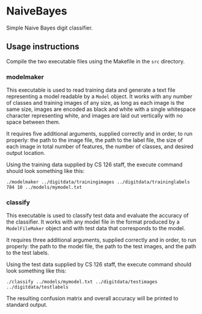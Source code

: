 # NaiveBayes
Simple Naive Bayes digit classifier.


## Usage instructions
Compile the two executable files using the Makefile in the `src` directory.

### modelmaker
This executable is used to read training data and generate a text file representing a model readable by a `Model` object. It works with any number of classes and training images of any size, as long as each image is the same size, images are encoded as black and white with a single whitespace character representing white, and images are laid out vertically with no space between them.

It requires five additional arguments, supplied correctly and in order, to run properly: the path to the image file, the path to the label file, the size of each image in total number of features, the number of classes, and desired output location.

Using the training data supplied by CS 126 staff, the execute command should look something like this:

`./modelmaker ../digitdata/trainingimages ../digitdata/traininglabels 784 10 ../models/mymodel.txt`

### classify
This executable is used to classify test data and evaluate the accuracy of the classifier. It works with any model file in the format produced by a `ModelFileMaker` object and with test data that corresponds to the model.

It requires three additional arguments, supplied correctly and in order, to run properly: the path to the model file, the path to the test images, and the path to the test labels.

Using the test data supplied by CS 126 staff, the execute command should look something like this:

`./classify ../models/mymodel.txt ../digitdata/testimages ../digitdata/testlabels`

The resulting confusion matrix and overall accuracy will be printed to standard output.